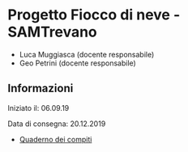 # Progetto Fiocco di neve - SAMTrevano
- Luca Muggiasca (docente responsabile)
- Geo Petrini (docente responsabile)

## Informazioni

Iniziato il: 06.09.19

Data di consegna: 20.12.2019

- [Quaderno dei compiti](https://github.com/AlessandroAloise/Fioccodineve-/tree/master/Diario)
